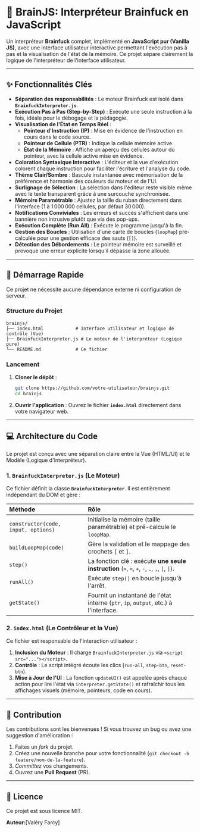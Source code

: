 # 🧠 BrainJS: Interpréteur Brainfuck en JavaScript

Un interpréteur **Brainfuck** complet, implémenté en **JavaScript pur (Vanilla JS)**, avec une interface utilisateur interactive permettant l'exécution pas à pas et la visualisation de l'état de la mémoire. Ce projet sépare clairement la logique de l'interpréteur de l'interface utilisateur.

-----

## ✨ Fonctionnalités Clés

- **Séparation des responsabilités** : Le moteur Brainfuck est isolé dans **`BrainfuckInterpreter.js`**.
- **Exécution Pas à Pas (Step-by-Step)** : Exécute une seule instruction à la fois, idéale pour le débogage et la pédagogie.
- **Visualisation de l'État en Temps Réel** :
    - **Pointeur d'Instruction (IP)** : Mise en évidence de l'instruction en cours dans le code source.
    - **Pointeur de Cellule (PTR)** : Indique la cellule mémoire active.
    - **État de la Mémoire** : Affiche un aperçu des cellules autour du pointeur, avec la cellule active mise en évidence.
- **Coloration Syntaxique Interactive** : L'éditeur et la vue d'exécution colorent chaque instruction pour faciliter l'écriture et l'analyse du code.
- **Thème Clair/Sombre** : Bascule instantanée avec mémorisation de la préférence et harmonie des couleurs du moteur et de l'UI.
- **Surlignage de Sélection** : La sélection dans l'éditeur reste visible même avec le texte transparent grâce à une surcouche synchronisée.
- **Mémoire Paramétrable** : Ajustez la taille du ruban directement dans l'interface (1 à 1 000 000 cellules, par défaut 30 000).
- **Notifications Conviviales** : Les erreurs et succès s'affichent dans une bannière non intrusive plutôt que via des pop-ups.
- **Exécution Complète (Run All)** : Exécute le programme jusqu'à la fin.
- **Gestion des Boucles** : Utilisation d'une carte de boucles (`loopMap`) pré-calculée pour une gestion efficace des sauts (`[]`).
- **Détection des Débordements** : Le pointeur mémoire est surveillé et provoque une erreur explicite lorsqu'il dépasse la zone allouée.

-----

## 🚀 Démarrage Rapide

Ce projet ne nécessite aucune dépendance externe ni configuration de serveur.

### Structure du Projet

```
brainjs/
├── index.html            # Interface utilisateur et logique de contrôle (Vue)
├── BrainfuckInterpreter.js # Le moteur de l'interpréteur (Logique pure)
└── README.md             # Ce fichier
```

### Lancement

1.  **Cloner le dépôt** :
    ```bash
    git clone https://github.com/votre-utilisateur/brainjs.git
    cd brainjs
    ```
2.  **Ouvrir l'application** :
    Ouvrez le fichier **`index.html`** directement dans votre navigateur web.

-----

## 💻 Architecture du Code

Le projet est conçu avec une séparation claire entre la Vue (HTML/UI) et le Modèle (Logique d'interpréteur).

### 1\. `BrainfuckInterpreter.js` (Le Moteur)

Ce fichier définit la classe **`BrainfuckInterpreter`**. Il est entièrement indépendant du DOM et gère :

| Méthode | Rôle |
| :--- | :--- |
| `constructor(code, input, options)` | Initialise la mémoire (taille paramétrable) et pré-calcule le `loopMap`. |
| `buildLoopMap(code)` | Gère la validation et le mappage des crochets `[` et `]`. |
| `step()` | La fonction clé : exécute **une seule instruction** (`>`, `<`, `+`, `-`, `.`, `,`, `[`, `]`). |
| `runAll()` | Exécute `step()` en boucle jusqu'à l'arrêt. |
| `getState()` | Fournit un instantané de l'état interne (`ptr`, `ip`, `output`, etc.) à l'interface. |

### 2\. `index.html` (Le Contrôleur et la Vue)

Ce fichier est responsable de l'interaction utilisateur :

1.  **Inclusion du Moteur** : Il charge `BrainfuckInterpreter.js` via `<script src="..."></script>`.
2.  **Contrôle** : Le script intégré écoute les clics (`run-all`, `step-btn`, `reset-btn`).
3.  **Mise à Jour de l'UI** : La fonction `updateUI()` est appelée après chaque action pour lire l'état via `interpreter.getState()` et rafraîchir tous les affichages visuels (mémoire, pointeurs, code en cours).

-----

## 🤝 Contribution

Les contributions sont les bienvenues \! Si vous trouvez un bug ou avez une suggestion d'amélioration :

1.  Faites un *fork* du projet.
2.  Créez une nouvelle branche pour votre fonctionnalité (`git checkout -b feature/nom-de-la-feature`).
3.  *Committez* vos changements.
4.  Ouvrez une **Pull Request** (PR).

-----

## 📜 Licence

Ce projet est sous licence MIT.

**Auteur:**[Valéry Farcy]
